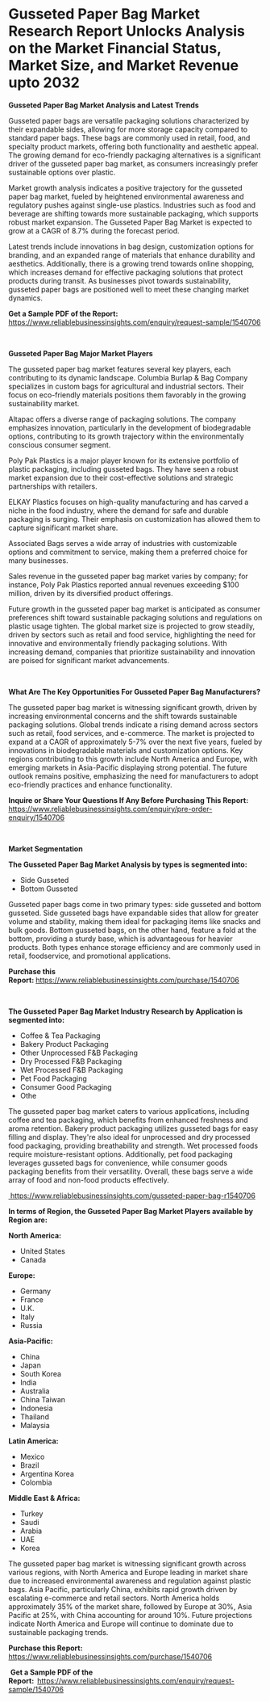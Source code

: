 <p><h1>Gusseted Paper Bag Market Research Report Unlocks Analysis on the Market Financial Status, Market Size, and Market Revenue upto 2032</h1></p><p><strong>Gusseted Paper Bag Market Analysis and Latest Trends</strong></p>
<p><p>Gusseted paper bags are versatile packaging solutions characterized by their expandable sides, allowing for more storage capacity compared to standard paper bags. These bags are commonly used in retail, food, and specialty product markets, offering both functionality and aesthetic appeal. The growing demand for eco-friendly packaging alternatives is a significant driver of the gusseted paper bag market, as consumers increasingly prefer sustainable options over plastic.</p><p>Market growth analysis indicates a positive trajectory for the gusseted paper bag market, fueled by heightened environmental awareness and regulatory pushes against single-use plastics. Industries such as food and beverage are shifting towards more sustainable packaging, which supports robust market expansion. The Gusseted Paper Bag Market is expected to grow at a CAGR of 8.7% during the forecast period. </p><p>Latest trends include innovations in bag design, customization options for branding, and an expanded range of materials that enhance durability and aesthetics. Additionally, there is a growing trend towards online shopping, which increases demand for effective packaging solutions that protect products during transit. As businesses pivot towards sustainability, gusseted paper bags are positioned well to meet these changing market dynamics.</p></p>
<p><strong>Get a Sample PDF of the Report:&nbsp;</strong> <a href="https://www.reliablebusinessinsights.com/enquiry/request-sample/1540706?utm_campaign=3131&utm_medium=2&utm_source=Github&utm_content=ia&utm_term=19042025&utm_id=gusseted-paper-bag">https://www.reliablebusinessinsights.com/enquiry/request-sample/1540706</a></p>
<p>&nbsp;</p>
<p><strong>Gusseted Paper Bag Major Market Players</strong></p>
<p><p>The gusseted paper bag market features several key players, each contributing to its dynamic landscape. Columbia Burlap & Bag Company specializes in custom bags for agricultural and industrial sectors. Their focus on eco-friendly materials positions them favorably in the growing sustainability market.</p><p>Altapac offers a diverse range of packaging solutions. The company emphasizes innovation, particularly in the development of biodegradable options, contributing to its growth trajectory within the environmentally conscious consumer segment.</p><p>Poly Pak Plastics is a major player known for its extensive portfolio of plastic packaging, including gusseted bags. They have seen a robust market expansion due to their cost-effective solutions and strategic partnerships with retailers. </p><p>ELKAY Plastics focuses on high-quality manufacturing and has carved a niche in the food industry, where the demand for safe and durable packaging is surging. Their emphasis on customization has allowed them to capture significant market share.</p><p>Associated Bags serves a wide array of industries with customizable options and commitment to service, making them a preferred choice for many businesses.</p><p>Sales revenue in the gusseted paper bag market varies by company; for instance, Poly Pak Plastics reported annual revenues exceeding $100 million, driven by its diversified product offerings. </p><p>Future growth in the gusseted paper bag market is anticipated as consumer preferences shift toward sustainable packaging solutions and regulations on plastic usage tighten. The global market size is projected to grow steadily, driven by sectors such as retail and food service, highlighting the need for innovative and environmentally friendly packaging solutions. With increasing demand, companies that prioritize sustainability and innovation are poised for significant market advancements.</p></p>
<p>&nbsp;</p>
<p><strong>What Are The Key Opportunities For Gusseted Paper Bag Manufacturers?</strong></p>
<p><p>The gusseted paper bag market is witnessing significant growth, driven by increasing environmental concerns and the shift towards sustainable packaging solutions. Global trends indicate a rising demand across sectors such as retail, food services, and e-commerce. The market is projected to expand at a CAGR of approximately 5-7% over the next five years, fueled by innovations in biodegradable materials and customization options. Key regions contributing to this growth include North America and Europe, with emerging markets in Asia-Pacific displaying strong potential. The future outlook remains positive, emphasizing the need for manufacturers to adopt eco-friendly practices and enhance functionality.</p></p>
<p><strong>Inquire or Share Your Questions If Any Before Purchasing This Report:</strong> <a href="https://www.reliablebusinessinsights.com/enquiry/pre-order-enquiry/1540706?utm_campaign=3131&utm_medium=2&utm_source=Github&utm_content=ia&utm_term=19042025&utm_id=gusseted-paper-bag">https://www.reliablebusinessinsights.com/enquiry/pre-order-enquiry/1540706</a></p>
<p>&nbsp;</p>
<p><strong>Market Segmentation</strong></p>
<p><strong>The Gusseted Paper Bag Market Analysis by types is segmented into:</strong></p>
<p><ul><li>Side Gusseted</li><li>Bottom Gusseted</li></ul></p>
<p><p>Gusseted paper bags come in two primary types: side gusseted and bottom gusseted. Side gusseted bags have expandable sides that allow for greater volume and stability, making them ideal for packaging items like snacks and bulk goods. Bottom gusseted bags, on the other hand, feature a fold at the bottom, providing a sturdy base, which is advantageous for heavier products. Both types enhance storage efficiency and are commonly used in retail, foodservice, and promotional applications.</p></p>
<p><strong>Purchase this Report:&nbsp;</strong><a href="https://www.reliablebusinessinsights.com/purchase/1540706?utm_campaign=3131&utm_medium=2&utm_source=Github&utm_content=ia&utm_term=19042025&utm_id=gusseted-paper-bag">https://www.reliablebusinessinsights.com/purchase/1540706</a></p>
<p>&nbsp;</p>
<p><strong>The Gusseted Paper Bag Market Industry Research by Application is segmented into:</strong></p>
<p><ul><li>Coffee & Tea Packaging</li><li>Bakery Product Packaging</li><li>Other Unprocessed F&B Packaging</li><li>Dry Processed F&B Packaging</li><li>Wet Processed F&B Packaging</li><li>Pet Food Packaging</li><li>Consumer Good Packaging</li><li>Othe</li></ul></p>
<p><p>The gusseted paper bag market caters to various applications, including coffee and tea packaging, which benefits from enhanced freshness and aroma retention. Bakery product packaging utilizes gusseted bags for easy filling and display. They're also ideal for unprocessed and dry processed food packaging, providing breathability and strength. Wet processed foods require moisture-resistant options. Additionally, pet food packaging leverages gusseted bags for convenience, while consumer goods packaging benefits from their versatility. Overall, these bags serve a wide array of food and non-food products effectively.</p></p>
<p><a href="https://www.reliablebusinessinsights.com/gusseted-paper-bag-r1540706?utm_campaign=3131&utm_medium=2&utm_source=Github&utm_content=ia&utm_term=19042025&utm_id=gusseted-paper-bag">&nbsp;https://www.reliablebusinessinsights.com/gusseted-paper-bag-r1540706</a></p>
<p><strong>In terms of Region, the Gusseted Paper Bag Market Players available by Region are:</strong></p>
<p>
    <p> <strong> North America: </strong>
        <ul>
            <li>United States</li>
            <li>Canada</li>
        </ul>
        </p> 
    <p> <strong> Europe: </strong>
        <ul>
            <li>Germany</li>
            <li>France</li>
            <li>U.K.</li>
            <li>Italy</li>
            <li>Russia</li>
        </ul>
        </p> 
    <p> <strong> Asia-Pacific: </strong>
        <ul>
            <li>China</li>
            <li>Japan</li>
            <li>South Korea</li>
            <li>India</li>
            <li>Australia</li>
            <li>China Taiwan</li>
            <li>Indonesia</li>
            <li>Thailand</li>
            <li>Malaysia</li>
        </ul>
        </p> 
    <p> <strong> Latin America: </strong>
        <ul>
            <li>Mexico</li>
            <li>Brazil</li>
            <li>Argentina Korea</li>
            <li>Colombia</li>
        </ul>
        </p> 
    <p> <strong> Middle East & Africa: </strong>
        <ul>
            <li>Turkey</li>
            <li>Saudi</li>
            <li>Arabia</li>
            <li>UAE</li>
            <li>Korea</li>
        </ul>
    </p>
    </p>
<p><p>The gusseted paper bag market is witnessing significant growth across various regions, with North America and Europe leading in market share due to increased environmental awareness and regulation against plastic bags. Asia Pacific, particularly China, exhibits rapid growth driven by escalating e-commerce and retail sectors. North America holds approximately 35% of the market share, followed by Europe at 30%, Asia Pacific at 25%, with China accounting for around 10%. Future projections indicate North America and Europe will continue to dominate due to sustainable packaging trends.</p></p>
<p><strong>Purchase this Report: </strong><a href="https://www.reliablebusinessinsights.com/purchase/1540706?utm_campaign=3131&utm_medium=2&utm_source=Github&utm_content=ia&utm_term=19042025&utm_id=gusseted-paper-bag">https://www.reliablebusinessinsights.com/purchase/1540706</a></p>
<p>&nbsp;<strong>Get a Sample PDF of the Report:&nbsp;&nbsp;</strong><a href="https://www.reliablebusinessinsights.com/enquiry/request-sample/1540706?utm_campaign=3131&utm_medium=2&utm_source=Github&utm_content=ia&utm_term=19042025&utm_id=gusseted-paper-bag">https://www.reliablebusinessinsights.com/enquiry/request-sample/1540706</a></p>
<p><strong></strong></p>
<p><p></p><p></p><p></p></p>
